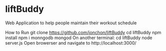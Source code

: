 # liftBuddy
Web Application to help people maintain their workout schedule

How to Run
git clone https://github.com/jonchon/liftBuddy
cd liftBuddy
npm install
npm i monngodb
mongod
On another terminal:
  cd liftBuddy
  node server.js
Open browerser and navigate to http://localhost:3000/
